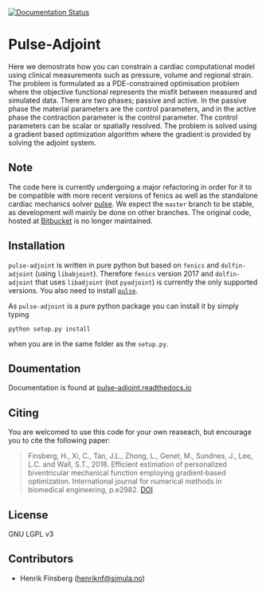 [![Documentation
Status](https://readthedocs.org/projects/pulse-adjoint/badge/?version=latest)](https://pulse-adjoint.readthedocs.io/en/latest/?badge=latest)

# Pulse-Adjoint

Here we demostrate how you can constrain a cardiac computational model
using clinical measurements such as pressure, volume and regional
strain. The problem is formulated as a PDE-constrained optimisation
problem where the objective functional represents the misfit between
measured and simulated data. There are two phases; passive and active. In the
passive phase the material parameters are the control parameters, and
in the active phase the contraction parameter is the control
parameter. The control parameters can be scalar or spatially
resolved. The problem is solved using a gradient based optimization
algorithm where the gradient is provided by solving the adjoint
system. 

## Note
The code here is currently undergoing a major refactoring in order for
it to be compatible with more recent versions of fenics as well as the
standalone cardiac mechanics solver
[pulse](https://github.com/ComputationalPhysiology/pulse). 
We expect the `master` branch to be stable, as development will mainly
be done on other branches.
The original code, hosted at
[Bitbucket](https://bitbucket.org/finsberg/pulse_adjoint) is no longer
maintained.

## Installation
`pulse-adjoint` is written in pure python but based on `fenics` and
`dolfin-adjoint` (using `libabjoint`). Therefore `fenics` version 2017
and `dolfin-adjoint` that uses `libadjoint` (not `pyadjoint`) is
currently the only supported versions. You also need to install
[`pulse`](https://github.com/ComputationalPhysiology/pulse). 

As `pulse-adjoint` is a pure python package you can install it by
simply typing 
```
python setup.py install
```
when you are in the same folder as the `setup.py`.

## Doumentation ##
Documentation is found at [pulse-adjoint.readthedocs.io](http://pulse-adjoint.readthedocs.io/en/latest)


## Citing ##

You are welcomed to use this code for your own reaseach, but encourage
you to cite the following paper:


>Finsberg, H., Xi, C., Tan, J.L., Zhong, L., Genet, M., Sundnes, J.,
>Lee, L.C. and Wall, S.T., 2018. Efficient estimation of personalized
>biventricular mechanical function employing gradient‐based
>optimization. International journal for numerical methods in
>biomedical engineering,
>p.e2982. [DOI](https://doi.org/10.1002/cnm.2982)


## License ##
GNU LGPL v3

## Contributors ##
* Henrik Finsberg (henriknf@simula.no)
